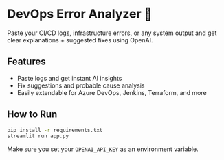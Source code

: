 # DevOps Error Analyzer 🔧

Paste your CI/CD logs, infrastructure errors, or any system output and get clear explanations + suggested fixes using OpenAI.

## Features
- Paste logs and get instant AI insights
- Fix suggestions and probable cause analysis
- Easily extendable for Azure DevOps, Jenkins, Terraform, and more

## How to Run
```bash
pip install -r requirements.txt
streamlit run app.py
```

Make sure you set your `OPENAI_API_KEY` as an environment variable.